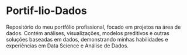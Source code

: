 # Portif-lio-Dados
Repositório do meu portfólio profissional, focado em projetos na área de dados. Contém análises, visualizações, modelos preditivos e outras soluções baseadas em dados, demonstrando minhas habilidades e experiências em Data Science e Análise de Dados.
